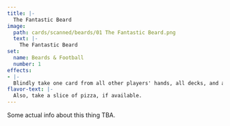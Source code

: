 ```yaml
---
title: |-
  The Fantastic Beard
image: 
  path: cards/scanned/beards/01 The Fantastic Beard.png
  text: |-
    The Fantastic Beard
set:
  name: Beards & Football
  number: 1
effects: 
- |-
  Blindly take one card from all other players' hands, all decks, and all discard piles.
flavor-text: |-
  Also, take a slice of pizza, if available.
---
```

Some actual info about this thing TBA.
